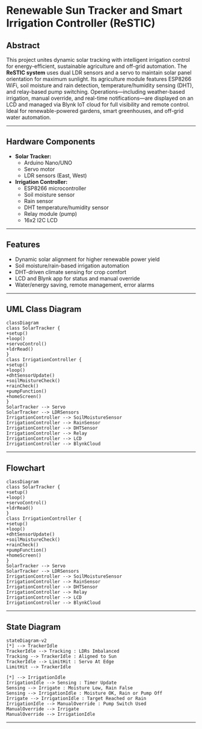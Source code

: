 # Renewable Sun Tracker and Smart Irrigation Controller (ReSTIC)

## Abstract

This project unites dynamic solar tracking with intelligent irrigation control for energy-efficient, sustainable agriculture and off-grid automation. The **ReSTIC system** uses dual LDR sensors and a servo to maintain solar panel orientation for maximum sunlight. Its agriculture module features ESP8266 WiFi, soil moisture and rain detection, temperature/humidity sensing (DHT), and relay-based pump switching. Operations—including weather-based irrigation, manual override, and real-time notifications—are displayed on an LCD and managed via Blynk IoT cloud for full visibility and remote control. Ideal for renewable-powered gardens, smart greenhouses, and off-grid water automation.

---

## Hardware Components

- **Solar Tracker:**
  - Arduino Nano/UNO
  - Servo motor
  - LDR sensors (East, West)
- **Irrigation Controller:**
  - ESP8266 microcontroller
  - Soil moisture sensor
  - Rain sensor
  - DHT temperature/humidity sensor
  - Relay module (pump)
  - 16x2 I2C LCD

---


## Features

- Dynamic solar alignment for higher renewable power yield
- Soil moisture/rain-based irrigation automation
- DHT-driven climate sensing for crop comfort
- LCD and Blynk app for status and manual override
- Water/energy saving, remote management, error alarms

---

## UML Class Diagram

```mermaid
classDiagram
class SolarTracker {
+setup()
+loop()
+servoControl()
+ldrRead()
}
class IrrigationController {
+setup()
+loop()
+dhtSensorUpdate()
+soilMoistureCheck()
+rainCheck()
+pumpFunction()
+homeScreen()
}
SolarTracker --> Servo
SolarTracker --> LDRSensors
IrrigationController --> SoilMoistureSensor
IrrigationController --> RainSensor
IrrigationController --> DHTSensor
IrrigationController --> Relay
IrrigationController --> LCD
IrrigationController --> BlynkCloud
```

---

## Flowchart

```mermaid
classDiagram
class SolarTracker {
+setup()
+loop()
+servoControl()
+ldrRead()
}
class IrrigationController {
+setup()
+loop()
+dhtSensorUpdate()
+soilMoistureCheck()
+rainCheck()
+pumpFunction()
+homeScreen()
}
SolarTracker --> Servo
SolarTracker --> LDRSensors
IrrigationController --> SoilMoistureSensor
IrrigationController --> RainSensor
IrrigationController --> DHTSensor
IrrigationController --> Relay
IrrigationController --> LCD
IrrigationController --> BlynkCloud
```

---

## State Diagram

```mermaid
stateDiagram-v2
[*] --> TrackerIdle
TrackerIdle --> Tracking : LDRs Imbalanced
Tracking --> TrackerIdle : Aligned to Sun
TrackerIdle --> LimitHit : Servo At Edge
LimitHit --> TrackerIdle
```

```mermaid
[*] --> IrrigationIdle
IrrigationIdle --> Sensing : Timer Update
Sensing --> Irrigate : Moisture Low, Rain False
Sensing --> IrrigationIdle : Moisture OK, Rain or Pump Off
Irrigate --> IrrigationIdle : Target Reached or Rain
IrrigationIdle --> ManualOverride : Pump Switch Used
ManualOverride --> Irrigate
ManualOverride --> IrrigationIdle

```

---

